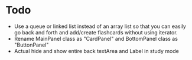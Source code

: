 # Todo
* Use a queue or linked list instead of an array list so that you can easily go back and forth and add/create flashcards without using iterator.
* Rename MainPanel class as "CardPanel" and BottomPanel class as "ButtonPanel"
* Actual hide and show entire back textArea and Label in study mode
